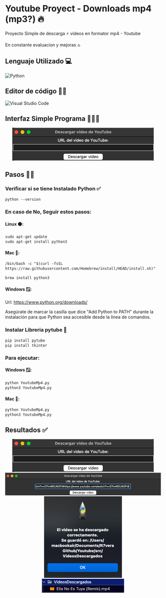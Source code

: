 # Youtube Proyect - Downloads mp4 (mp3?) 🔥

<p> Proyecto Simple de descarga ⚡️ videos en formator mp4 - Youtube <p>
<p> En constante evaluacion y mejoras 🔝 <p>

## Lenguaje Utilizado 💻
![Python](https://img.shields.io/badge/-Python-fff?style=for-the-badge&logo=python&logoColor=FFD600)&nbsp;

## Editor de código ✍🏻
![Visual Studio Code](https://img.shields.io/badge/-Visual%20Studio%20Code-fff?style=for-the-badge&logo=visual-studio-code&logoColor=0000FF)&nbsp;

## Interfaz Simple Programa 🧑🏻‍💻
<div align="center">
<img  src="/exe.png" alt="Ejecucion de Programa">
</div>

## Pasos 🚶🏻

### Verificar si se tiene Instalado Python ✅
```
python --version
```

### En caso de No, Seguir estos pasos:
#### Linux 🟠:
```
sudo apt-get update
sudo apt-get install python3
```

#### Mac 🍎:
```
/bin/bash -c "$(curl -fsSL https://raw.githubusercontent.com/Homebrew/install/HEAD/install.sh)"
```
```
brew install python3
```

#### Windows 🪟:
Url: <a href="https://www.python.org/downloads/">https://www.python.org/downloads/<a> <br>

<p> Asegúrate de marcar la casilla que dice "Add Python to PATH" durante la instalación para que Python sea accesible desde la línea de comandos. </p>

### Instalar Libreria pytube 🔴
```
pip install pytube
pip install tkinter
```

### Para ejecutar:
#### Windows 🪟:
```
python YoutubeMp4.py
python3 YoutubeMp4.py
```
#### Mac 🍎:
```
python YoutubeMp4.py
python3 YoutubeMp4.py
```

## Resultados ✅

<div align="center">
<img  src="/exe.png" alt="Ejecucion de Programa">
</div>

<div align="center">
<img  src="/exe1.png" alt="Ejecucion de Programa">
</div>

<div align="center">
<img  src="/exe2.png" alt="Ejecucion de Programa">
</div>

<div align="center">
<img  src="/exe3.png" alt="Ejecucion de Programa">
</div>